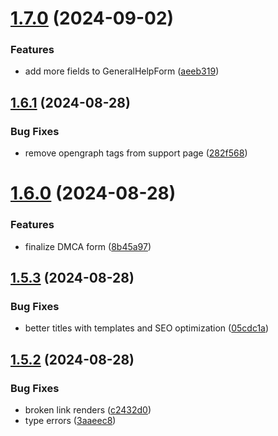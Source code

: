 # [1.7.0](https://github.com/onesoft-sudo/sudobot-dashboard/compare/v1.6.1...v1.7.0) (2024-09-02)


### Features

* add more fields to GeneralHelpForm ([aeeb319](https://github.com/onesoft-sudo/sudobot-dashboard/commit/aeeb319d483d4c50ed81a470b06ca116050a18ed))



## [1.6.1](https://github.com/onesoft-sudo/sudobot-dashboard/compare/v1.6.0...v1.6.1) (2024-08-28)


### Bug Fixes

* remove opengraph tags from support page ([282f568](https://github.com/onesoft-sudo/sudobot-dashboard/commit/282f56880b2826e98a2b2a895a42c69c6af1ed11))



# [1.6.0](https://github.com/onesoft-sudo/sudobot-dashboard/compare/v1.5.3...v1.6.0) (2024-08-28)


### Features

* finalize DMCA form ([8b45a97](https://github.com/onesoft-sudo/sudobot-dashboard/commit/8b45a97ac20605ebacdcacd07f2911e834c367b5))



## [1.5.3](https://github.com/onesoft-sudo/sudobot-dashboard/compare/v1.5.2...v1.5.3) (2024-08-28)


### Bug Fixes

* better titles with templates and SEO optimization ([05cdc1a](https://github.com/onesoft-sudo/sudobot-dashboard/commit/05cdc1aa99c77e78e8aa6b18a87dcc3d36e0b251))



## [1.5.2](https://github.com/onesoft-sudo/sudobot-dashboard/compare/v1.5.1...v1.5.2) (2024-08-28)


### Bug Fixes

* broken link renders ([c2432d0](https://github.com/onesoft-sudo/sudobot-dashboard/commit/c2432d07ca1c7d289cee8e08facf7e931f8e4e84))
* type errors ([3aaeec8](https://github.com/onesoft-sudo/sudobot-dashboard/commit/3aaeec8159e79a1377519bb1376b675673e3c4bf))



